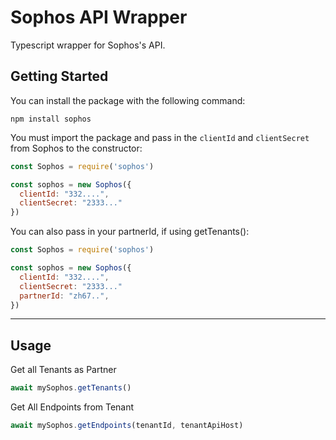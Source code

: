 # Sophos API Wrapper

Typescript wrapper for Sophos's API.

## Getting Started

You can install the package with the following command:

```
npm install sophos
```

You must import the package and pass in the `clientId` and `clientSecret` from Sophos to the constructor:

```javascript
const Sophos = require('sophos')

const sophos = new Sophos({
  clientId: "332....",
  clientSecret: "2333..."
}) 
```

You can also pass in your partnerId, if using getTenants():

```javascript
const Sophos = require('sophos')

const sophos = new Sophos({
  clientId: "332....",
  clientSecret: "2333..."
  partnerId: "zh67..",
}) 
```

<hr>

## Usage

Get all Tenants as Partner

```javascript
await mySophos.getTenants()
```

Get All Endpoints from Tenant

```javascript
await mySophos.getEndpoints(tenantId, tenantApiHost)
```